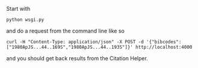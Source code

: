 Start with

	python wsgi.py
  
and do a request from the command line like so

	curl -H "Content-Type: application/json" -X POST -d '{"bibcodes":["1980ApJS...44..169S","1980ApJS...44..193S"]}' http://localhost:4000

and you should get back results from the Citation Helper.
